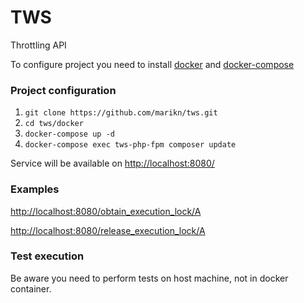 # TWS
Throttling API

To configure project you need to install [docker](https://docs.docker.com/engine/installation) and [docker-compose](https://docs.docker.com/compose/install)

### Project configuration
1. `git clone https://github.com/marikn/tws.git`
2. `cd tws/docker`
3. `docker-compose up -d`
4. `docker-compose exec tws-php-fpm composer update`

Service will be available on <http://localhost:8080/>

### Examples
<http://localhost:8080/obtain_execution_lock/A>

<http://localhost:8080/release_execution_lock/A>

### Test execution
Be aware you need to perform tests on host machine, not in docker container.
